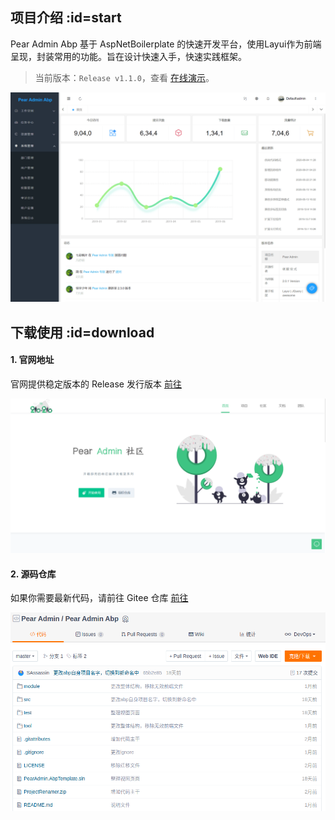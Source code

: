 ## 项目介绍  :id=start

Pear Admin Abp 基于 AspNetBoilerplate 的快速开发平台，使用Layui作为前端呈现，封装常用的功能。旨在设计快速入手，快速实践框架。

> 当前版本：`Release v1.1.0`，查看 [在线演示](http://net.pearadmin.com)。
 
![开始使用](README_files/2.png)


## 下载使用  :id=download


#### 1. 官网地址

官网提供稳定版本的 Release 发行版本 [前往](http://www.pearadmin.com)

![官方网址](README_files/1.png)

#### 2. 源码仓库

如果你需要最新代码，请前往 Gitee 仓库 [前往](https://gitee.com/pear-admin/pear-admin-abp.git)

![源码仓库](README_files/3.png)


